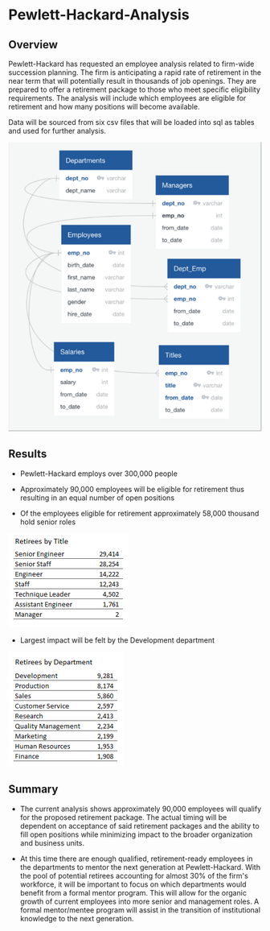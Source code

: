 # Pewlett-Hackard-Analysis

## Overview 

Pewlett-Hackard has requested an employee analysis related to firm-wide succession planning. The firm is anticipating a rapid rate of retirement in the near term that will potentially result in thousands of job openings. They are prepared to offer a retirement package to those who meet specific eligibility requirements. The analysis will include which employees are eligible for retirement and how many positions will become available.  

Data will be sourced from six csv files that will be loaded into sql as tables and used for further analysis.

![](https://github.com/NAppazeller/Pewlett-Hackard-Analysis/blob/main/Analysis_Project_Folder/Pewlett_Hackard_Analysis_Folder/QuickDBD-export_2.png)

## Results
* Pewlett-Hackard employs over 300,000 people

* Approximately 90,000 employees will be eligible for retirement thus resulting in an equal number of open positions

* Of the employees eligible for retirement approximately 58,000 thousand hold senior roles

![](https://github.com/NAppazeller/Pewlett-Hackard-Analysis/blob/main/Analysis_Project_Folder/Pewlett_Hackard_Analysis_Folder/Retirees_by_Title.PNG)

* Largest impact will be felt by the Development department

![](https://github.com/NAppazeller/Pewlett-Hackard-Analysis/blob/main/Analysis_Project_Folder/Pewlett_Hackard_Analysis_Folder/Retirees_by_Dept.PNG)


## Summary

* The current analysis shows approximately 90,000 employees will qualify for the proposed retirement package. The actual timing will be dependent on acceptance of said retirement packages and the ability to fill open positions while minimizing impact to the broader organization and business units.
    
* At this time there are enough qualified, retirement-ready employees in the departments to mentor the next generation at Pewlett-Hackard. With the pool of potential retirees accounting for almost 30% of the firm's workforce, it will be important to focus on which departments would benefit from a formal mentor program. This will allow for the organic growth of current employees into more senior and management roles. A formal mentor/mentee program will assist in the transition of institutional knowledge to the next generation.


